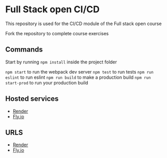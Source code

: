 # Full Stack open CI/CD

This repository is used for the CI/CD module of the Full stack open course

Fork the repository to complete course exercises

## Commands
Start by running `npm install` inside the project folder

`npm start` to run the webpack dev server
`npm test` to run tests
`npm run eslint` to run eslint
`npm run build` to make a production build
`npm run start-prod` to run your production build

## Hosted services

- [Render](https://render.com)
- [Fly.io](https://fly.io)

## URLS

- [Render](https://full-stack-open-pokedex-bp2f.onrender.com)
- [Fly.io](https://full-stack-open-pokedex-proud-haze-1316.fly.dev)
